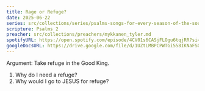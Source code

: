 ```yaml
---
title: Rage or Refuge?
date: 2025-06-22
series: src/collections/series/psalms-songs-for-every-season-of-the-soul.md
scripture: Psalms 2
preacher: src/collections/preachers/mykkanen_tyler.md
spotifyURL: https://open.spotify.com/episode/4CV01s6CASjFLOgu6tqjRR?si=X2Z3x6CkTr2nb18fMHbm0w
googleDocsURL: https://drive.google.com/file/d/1UZtLMBPCPWTGi558IKNaFSOOZUNpt-5s/view
---
```

Argument: Take refuge in the Good King.

1. Why do I need a refuge?
2. Why would I go to JESUS for refuge?
